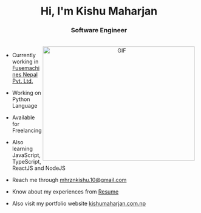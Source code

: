 <h1 align="center">Hi, I'm Kishu Maharjan</h1>
<h3 align="center">Software Engineer</h3>

<br/>

<a target="_blank" align="center">
  <img align="right" top="500" height="300" width="400" alt="GIF" src="https://media.giphy.com/media/SWoSkN6DxTszqIKEqv/giphy.gif">
</a>

- Currently working in <a href="https://fusemachines.com/" target="_blank">Fusemachines Nepal Pvt. Ltd.</a>

- Working on Python Language

- Available for Freelancing

- Also learning JavaScript, TypeScript, ReactJS and NodeJS

- Reach me through <a href = "mailto: mhrznkishu.10@gmail.com">mhrznkishu.10@gmail.com</a>

- Know about my experiences from <a href="https://docs.google.com/document/d/1JwVeWoVrPl6kNuiam4G2egFXt3mvg_2PhYXSAW9C5Ug/edit?usp=sharing" target="_blank">Resume</a>

- Also visit my portfolio website <a href="https://kishumaharjan.com.np/" target="_blank">kishumaharjan.com.np</a>

<br/>
